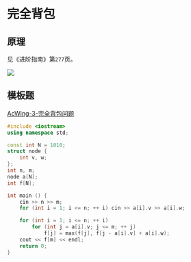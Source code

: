 # 完全背包

## 原理

见《进阶指南》第`277`页。

![](/img/0038.bmp)

## 模板题

[AcWing-3-完全背包问题](https://www.acwing.com/problem/content/3/)

```cpp
#include <iostream>
using namespace std;

const int N = 1010;
struct node {
    int v, w;
};
int n, m;
node a[N];
int f[N];

int main () {
    cin >> n >> m;
    for (int i = 1; i <= n; ++ i) cin >> a[i].v >> a[i].w;

    for (int i = 1; i <= n; ++ i)
        for (int j = a[i].v; j <= m; ++ j)
            f[j] = max(f[j], f[j - a[i].v] + a[i].w);
    cout << f[m] << endl;
    return 0;
}
```

